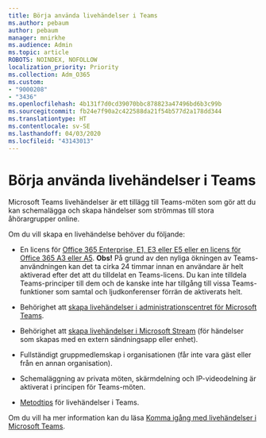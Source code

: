 ```yaml
---
title: Börja använda livehändelser i Teams
ms.author: pebaum
author: pebaum
manager: mnirkhe
ms.audience: Admin
ms.topic: article
ROBOTS: NOINDEX, NOFOLLOW
localization_priority: Priority
ms.collection: Adm_O365
ms.custom:
- "9000208"
- "3436"
ms.openlocfilehash: 4b131f7d0cd39070bbc878823a47496bd6b3c99b
ms.sourcegitcommit: fb24e7f90a2c422588da21f54b577d2a178dd344
ms.translationtype: HT
ms.contentlocale: sv-SE
ms.lasthandoff: 04/03/2020
ms.locfileid: "43143013"
---
```

# <a name="getting-started-with-teams-live-events"></a>Börja använda livehändelser i Teams

Microsoft Teams livehändelser är ett tillägg till Teams-möten som gör att du kan schemalägga och skapa händelser som strömmas till stora åhörargrupper online.

Om du vill skapa en livehändelse behöver du följande:

- En licens för [Office 365 Enterprise, E1, E3 eller E5 eller en licens för Office 365 A3 eller A5](https://docs.microsoft.com/microsoftteams/teams-live-events/set-up-for-teams-live-events#step-2-get-and-assign-licenses). **Obs!** På grund av den nyliga ökningen av Teams-användningen kan det ta cirka 24 timmar innan en användare är helt aktiverad efter det att du tilldelat en Teams-licens. Du kan inte tilldela Teams-principer till dem och de kanske inte har tillgång till vissa Teams-funktioner som samtal och ljudkonferenser förrän de aktiverats helt.

- Behörighet att [skapa livehändelser i administrationscentret för Microsoft Teams](https://docs.microsoft.com/microsoftteams/teams-live-events/set-up-for-teams-live-events#create-or-edit-a-live-events-policy).

- Behörighet att [skapa livehändelser i Microsoft Stream](https://docs.microsoft.com/microsoftteams/teams-live-events/what-are-teams-live-events) (för händelser som skapas med en extern sändningsapp eller enhet).

- Fullständigt gruppmedlemskap i organisationen (får inte vara gäst eller från en annan organisation).

- Schemaläggning av privata möten, skärmdelning och IP-videodelning är aktiverat i principen för Teams-möten.

- [Metodtips](https://support.office.com/article/Best-practices-for-producing-a-Teams-live-event-e500370e-4dd1-4187-8b48-af10ef02cf42) för livehändelser i Teams.

Om du vill ha mer information kan du läsa [Komma igång med livehändelser i Microsoft Teams](https://support.office.com/article/get-started-with-microsoft-teams-live-events-d077fec2-a058-483e-9ab5-1494afda578a).
